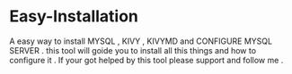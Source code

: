# Easy-Installation
A easy way to install MYSQL , KIVY , KIVYMD and CONFIGURE MYSQL SERVER . this tool will goide you to install all this things and how to configure it . If your got helped by this tool please support and follow me .
